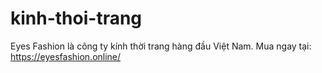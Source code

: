 # kinh-thoi-trang
Eyes Fashion là công ty kính thời trang hàng đầu Việt Nam. Mua ngay tại: https://eyesfashion.online/
